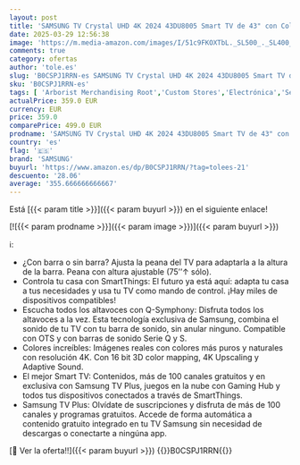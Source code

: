 ```yaml
---
layout: post
title: 'SAMSUNG TV Crystal UHD 4K 2024 43DU8005 Smart TV de 43" con Colores increíbles  el Mejor Smart TV  Peana con Altura Ajustable y con Todos los Altavoces a la Vez con Q-Symphony'
date: 2025-03-29 12:56:38
image: 'https://m.media-amazon.com/images/I/51c9FKOXTbL._SL500_._SL400_.jpg'
comments: true
category: ofertas
author: 'tole.es'
slug: 'B0CSPJ1RRN-es SAMSUNG TV Crystal UHD 4K 2024 43DU8005 Smart TV de 43"...'
sku: 'B0CSPJ1RRN-es'
tags: [ 'Arborist Merchandising Root','Custom Stores','Electrónica','Self Service','TV, vídeo y home cinema','Televisores','Xbox Anywhere - Selección de televisores Samsung','dd635ce1-b8f1-4920-b4b9-c00c26aa6274_0','dd635ce1-b8f1-4920-b4b9-c00c26aa6274_7001','samsung','smart','tv','🇪🇸', ]
actualPrice: 359.0 EUR
currency: EUR
price: 359.0
comparePrice: 499.0 EUR
prodname: 'SAMSUNG TV Crystal UHD 4K 2024 43DU8005 Smart TV de 43" con Colores increíbles  el Mejor Smart TV  Peana con Altura Ajustable y con Todos los Altavoces a la Vez con Q-Symphony'
country: 'es'
flag: '🇪🇸'
brand: 'SAMSUNG'
buyurl: 'https://www.amazon.es/dp/B0CSPJ1RRN/?tag=tolees-21'
descuento: '28.06'
average: '355.666666666667'
---
```


Está [{{< param title >}}]({{< param buyurl >}}) en el siguiente enlace!

[![{{< param prodname >}}]({{< param image >}})]({{< param buyurl >}})

ℹ️:

- ¿Con barra o sin barra? Ajusta la peana del TV para adaptarla a la altura de la barra. Peana con altura ajustable (75’’↑ sólo).
- Controla tu casa con SmartThings: El futuro ya está aquí: adapta tu casa a tus necesidades y usa tu TV como mando de control. ¡Hay miles de dispositivos compatibles!
- Escucha todos los altavoces con Q-Symphony: Disfruta todos los altavoces a la vez. Esta tecnología exclusiva de Samsung, combina el sonido de tu TV con tu barra de sonido, sin anular ninguno. Compatible con OTS y con barras de sonido Serie Q y S.
- Colores increíbles: Imágenes reales con colores más puros y naturales con resolución 4K. Con 16 bit 3D color mapping, 4K Upscaling y Adaptive Sound.
- El mejor Smart TV: Contenidos, más de 100 canales gratuitos y en exclusiva con Samsung TV Plus, juegos en la nube con Gaming Hub y todos tus dispositivos conectados a través de SmartThings.
- Samsung TV Plus: Olvídate de suscripciones y disfruta de más de 100 canales y programas gratuitos. Accede de forma automática a contenido gratuito integrado en tu TV Samsung sin necesidad de descargas o conectarte a ningúna app.

[🛒 Ver la oferta!!]({{< param buyurl >}})
{{<world>}}B0CSPJ1RRN{{</world>}}
